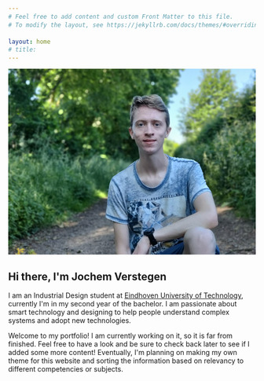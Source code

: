 ```yaml
---
# Feel free to add content and custom Front Matter to this file.
# To modify the layout, see https://jekyllrb.com/docs/themes/#overriding-theme-defaults

layout: home
# title: 
---
```


![Cover Image](assets/personal-image.png)

## Hi there, I'm Jochem Verstegen
I am an Industrial Design student at [Eindhoven University of Technology](https://www.tue.nl/en/our-university/departments/industrial-design/), currently I'm in my second year of the bachelor. I am passionate about smart technology and designing to help people understand complex systems and adopt new technologies.

Welcome to my portfolio! I am currently working on it, so it is far from finished. Feel free to have a look and be sure to check back later to see if I added some more content! Eventually, I'm planning on making my own theme for this website and sorting the information based on relevancy to different competencies or subjects.
